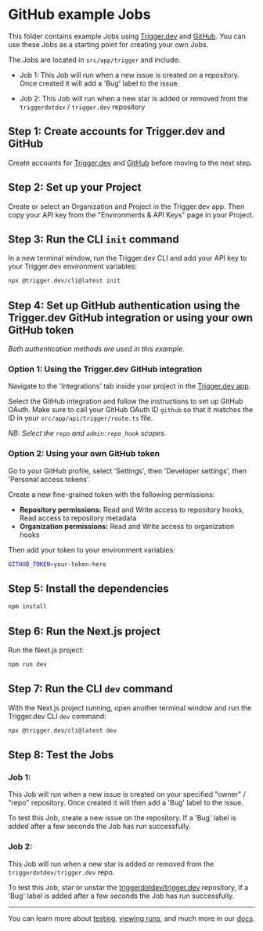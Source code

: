 # GitHub example Jobs

This folder contains example Jobs using [Trigger.dev](https://trigger.dev) and [GitHub](https://GitHub.com). You can use these Jobs as a starting point for creating your own Jobs.

The Jobs are located in `src/app/trigger` and include:

- Job 1: This Job will run when a new issue is created on a repository. Once created it will add a 'Bug' label to the issue.

- Job 2: This Job will run when a new star is added or removed from the `triggerdotdev` / `trigger.dev` repository

## **Step 1:** Create accounts for Trigger.dev and GitHub

Create accounts for [Trigger.dev](https://trigger.dev) and [GitHub](https://GitHub.com) before moving to the next step.

## **Step 2:** Set up your Project

Create or select an Organization and Project in the Trigger.dev app. Then copy your API key from the "Environments & API Keys" page in your Project.

## **Step 3:** Run the CLI `init` command

In a new terminal window, run the Trigger.dev CLI and add your API key to your Trigger.dev environment variables:

```bash
npx @trigger.dev/cli@latest init
```

## **Step 4:** Set up GitHub authentication using the Trigger.dev GitHub integration or using your own GitHub token

_Both authentication methods are used in this example._

### **Option 1:** Using the Trigger.dev GitHub integration

Navigate to the 'Integrations' tab inside your project in the [Trigger.dev app](https://trigger.dev).

Select the GitHub integration and follow the instructions to set up GitHub OAuth. Make sure to call your GitHub OAuth ID `github` so that it matches the ID in your `src/app/api/trigger/route.ts` file.

_NB: Select the `repo` and `admin:repo_hook` scopes._

### **Option 2:** Using your own GitHub token

Go to your GitHub profile, select 'Settings', then 'Developer settings', then 'Personal access tokens'.

Create a new fine-grained token with the following permissions:

- **Repository permissions:** Read and Write access to repository hooks, Read access to repository metadata
- **Organization permissions:** Read and Write access to organization hooks

Then add your token to your environment variables:

```bash
GITHUB_TOKEN=your-token-here
```

## **Step 5:** Install the dependencies

```bash
npm install
```

## **Step 6:** Run the Next.js project

Run the Next.js project:

```bash
npm run dev
```

## **Step 7:** Run the CLI `dev` command

With the Next.js project running, open another terminal window and run the Trigger.dev CLI `dev` command:

```bash
npx @trigger.dev/cli@latest dev
```

## **Step 8:** Test the Jobs

### **Job 1:**

This Job will run when a new issue is created on your specified "owner" / "repo" repository. Once created it will then add a 'Bug' label to the issue.

To test this Job, create a new issue on the repository. If a 'Bug' label is added after a few seconds the Job has run successfully.

### **Job 2:**

This Job will run when a new star is added or removed from the `triggerdotdev/trigger.dev` repo.

To test this Job, star or unstar the [triggerdotdev/trigger.dev](https://github.com/triggerdotdev/trigger.dev) repository, if a 'Bug' label is added after a few seconds the Job has run successfully.

---

You can learn more about [testing](https://trigger.dev/docs/documentation/guides/testing-jobs), [viewing runs](https://trigger.dev/docs/documentation/guides/viewing-runs), and much more in our [docs](https://trigger.dev/docs).
